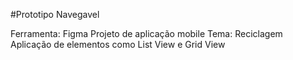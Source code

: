 #Prototipo Navegavel

Ferramenta: Figma
Projeto de aplicação mobile
Tema: Reciclagem
Aplicação de elementos como List View e Grid View 
